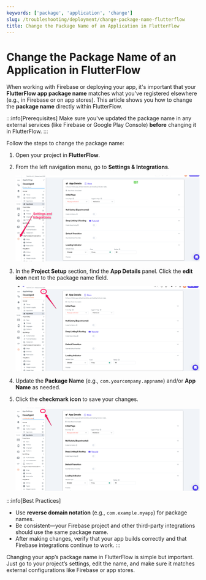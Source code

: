 ```yaml
---
keywords: ['package', 'application', 'change']
slug: /troubleshooting/deployment/change-package-name-flutterflow
title: Change the Package Name of an Application in FlutterFlow
---
```


# Change the Package Name of an Application in FlutterFlow

When working with Firebase or deploying your app, it's important that your **FlutterFlow app package name** matches what you've registered elsewhere (e.g., in Firebase or on app stores). This article shows you how to change the **package name** directly within FlutterFlow.

:::info[Prerequisites]
Make sure you've updated the package name in any external services (like Firebase or Google Play Console) **before** changing it in FlutterFlow.
:::

Follow the steps to change the package name:

1. Open your project in **FlutterFlow**.

2. From the left navigation menu, go to **Settings & Integrations**.

   ![Settings and Integrations page](../assets/20250430121448708197.png)

3. In the **Project Setup** section, find the **App Details** panel. Click the **edit icon** next to the package name field.

   ![Edit package name icon](../assets/20250430121448932578.png)

4. Update the **Package Name** (e.g., `com.yourcompany.appname`) and/or **App Name** as needed.

5. Click the **checkmark icon** to save your changes.

   ![Save changes icon](../assets/20250430121449131367.png)

:::info[Best Practices]
- Use **reverse domain notation** (e.g., `com.example.myapp`) for package names.
- Be consistent—your Firebase project and other third-party integrations should use the same package name.
- After making changes, verify that your app builds correctly and that Firebase integrations continue to work.
:::

Changing your app’s package name in FlutterFlow is simple but important. Just go to your project’s settings, edit the name, and make sure it matches external configurations like Firebase or app stores.

